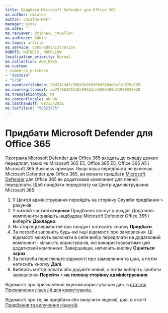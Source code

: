 ```yaml
---
title: Придбати Microsoft Defender для Office 365
ms.author: cmcatee
author: cmcatee-MSFT
manager: scotv
ms.date: ''
ms.reviewer: drjones, jmueller
ms.audience: Admin
ms.topic: article
ms.service: o365-administration
ROBOTS: NOINDEX, NOFOLLOW
localization_priority: Normal
ms.collection: Adm_O365
ms.custom:
- commerce_purchase
- "9003019"
- "5758"
ms.openlocfilehash: 20d241947c356b3d2b9f050f88de8af1d370d799
ms.sourcegitcommit: ab75f66355116e995b3cb5505465b31989339e28
ms.translationtype: MT
ms.contentlocale: uk-UA
ms.lasthandoff: 08/13/2021
ms.locfileid: "58323725"
---
```

# <a name="purchase-microsoft-defender-for-office-365"></a>Придбати Microsoft Defender для Office 365

Програма Microsoft Defender для Office 365 входить до складу деяких передплат, таких як Microsoft 365 E5, Office 365 E5, Office 365 A5 і Microsoft 365 Business преміум. Якщо ваша передплата не включає Microsoft Defender для Office 365, ви можете придбати [Microsoft Defender](https://docs.microsoft.com/microsoft-365/security/office-365-security/office-365-atp) для Office 365 як додатковий компонент для певної передплати. Щоб придбати передплату на Центр адміністрування Microsoft 365:

1. У Центрі адміністрування перейдіть на сторінку Служби придбання  >  [](https://go.microsoft.com/fwlink/p/?linkid=868433) рахунків.
2. У нижній частині **сторінки** Придбання  послуг у розділі Додаткові компоненти знайдіть надбудову Microsoft Defender Office 365 і виберіть **Докладно**.
3. На сторінці відомостей про продукт натисніть кнопку **Придбати**.
4. За потреби заповніть будь-які інші відомості про замовлення. Ці відомості можуть включати в себе вибір передплати на додатковий компонент і кількість користувачів, які використовуватиме цей додатковий компонент. Завершивши, натисніть кнопку **Оцініться зараз.**
5. За потреби перегляньте відомості про замовлення та ціни, а потім натисніть кнопку **Далі**.
6. Виберіть метод оплати або додайте новий, а потім виберіть зробити замовлення **Перейти**  >  **на головну сторінку адміністрування**.

Відомості про призначення ліцензій користувачам див. в [статтях Призначення ліцензій для користувачів.](https://docs.microsoft.com/microsoft-365/admin/manage/assign-licenses-to-users)

Відомості про те, як придбати або вилучити ліцензії, див. в статті [Придбання та вилучення ліцензій](https://docs.microsoft.com/microsoft-365/commerce/licenses/buy-licenses#buy-or-remove-licenses-for-your-business-subscription).